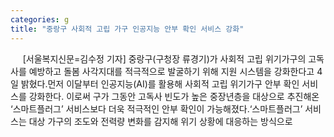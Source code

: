 ```yaml
---
categories: g
title: "중랑구 사회적 고립 가구 인공지능 안부 확인 서비스 강화"
---
```

&nbsp;&nbsp;&nbsp;&nbsp; [서울복지신문=김수정 기자] 중랑구(구청장 류경기)가 사회적 고립 위기가구의 고독사를 예방하고 돌봄 사각지대를 적극적으로 발굴하기 위해 지원 시스템을 강화한다고 4일 밝혔다.먼저 이달부터 인공지능(AI)를 활용해 사회적 고립 위기가구 안부 확인 서비스를 강화한다. 이로써 구가 그동안 고독사 빈도가 높은 중장년층을 대상으로 추진해온 ‘스마트플러그’ 서비스보다 더욱 적극적인 안부 확인이 가능해졌다.‘스마트플러그’ 서비스는 대상 가구의 조도와 전력량 변화를 감지해 위기 상황에 대응하는 방식으로